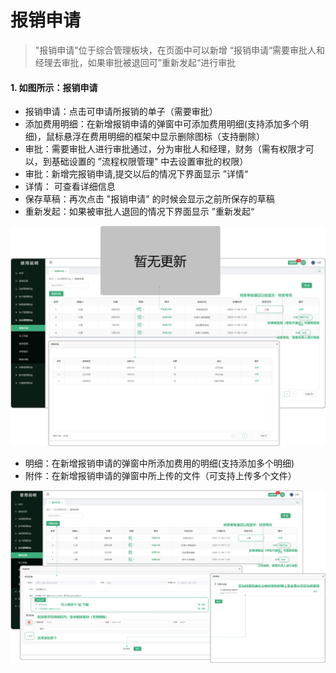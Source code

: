 # 报销申请

> "报销申请"位于综合管理板块，在页面中可以新增 “报销申请“需要审批人和经理去审批，如果审批被退回可”重新发起“进行审批 

 #### 1. 如图所示：报销申请

* 报销申请：点击可申请所报销的单子（需要审批）
* 添加费用明细：在新增报销申请的弹窗中可添加费用明细(支持添加多个明细)，鼠标悬浮在费用明细的框架中显示删除图标（支持删除）
* 审批：需要审批人进行审批通过，分为审批人和经理，财务（需有权限才可以，到基础设置的 ”流程权限管理" 中去设置审批的权限）
* 审批：新增完报销申请,提交以后的情况下界面显示 ”详情“
* 详情： 可查看详细信息
* 保存草稿：再次点击 "报销申请" 的时候会显示之前所保存的草稿
* 重新发起：如果被审批人退回的情况下界面显示 ”重新发起“

![如图所示](../file/zh-bxsq2.png)

* 明细：在新增报销申请的弹窗中所添加费用的明细(支持添加多个明细)
* 附件：在新增报销申请的弹窗中所上传的文件（可支持上传多个文件）

![如图所示](../file/zh-bxsq1.png)

